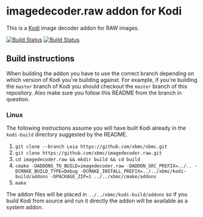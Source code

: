 # imagedecoder.raw addon for Kodi

This is a [Kodi](http://kodi.tv) image decoder addon for RAW images.

[![Build Status](https://travis-ci.org/xbmc/imagedecoder.raw.svg?branch=master)](https://travis-ci.org/xbmc/imagedecoder.raw)
[![Build Status](https://dev.azure.com/teamkodi/binary-addons/_apis/build/status/xbmc.imagedecoder.raw?branchName=Leia)](https://dev.azure.com/teamkodi/binary-addons/_build/latest?definitionId=28&branchName=Leia)
<!--- [![Build Status](https://ci.appveyor.com/api/projects/status/github/xbmc/imagedecoder.raw?svg=true)](https://ci.appveyor.com/project/xbmc/imagedecoder-raw) -->

## Build instructions

When building the addon you have to use the correct branch depending on which version of Kodi you're building against. 
For example, if you're building the `master` branch of Kodi you should checkout the `master` branch of this repository. 
Also make sure you follow this README from the branch in question.

### Linux

The following instructions assume you will have built Kodi already in the `kodi-build` directory 
suggested by the README.

1. `git clone --branch Leia https://github.com/xbmc/xbmc.git`
2. `git clone https://github.com/xbmc/imagedecoder.raw.git`
3. `cd imagedecoder.raw && mkdir build && cd build`
4. `cmake -DADDONS_TO_BUILD=imagedecoder.raw -DADDON_SRC_PREFIX=../.. -DCMAKE_BUILD_TYPE=Debug -DCMAKE_INSTALL_PREFIX=../../xbmc/kodi-build/addons -DPACKAGE_ZIP=1 ../../xbmc/cmake/addons`
5. `make`

The addon files will be placed in `../../xbmc/kodi-build/addons` so if you build Kodi from source and run it directly 
the addon will be available as a system addon.
